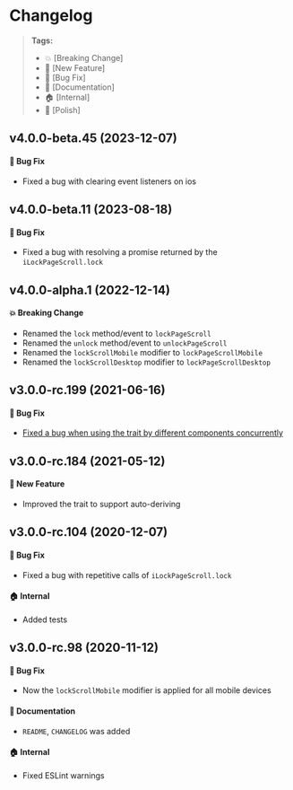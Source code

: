 Changelog
=========

> **Tags:**
> - :boom:       [Breaking Change]
> - :rocket:     [New Feature]
> - :bug:        [Bug Fix]
> - :memo:       [Documentation]
> - :house:      [Internal]
> - :nail_care:  [Polish]

## v4.0.0-beta.45 (2023-12-07)

#### :bug: Bug Fix

* Fixed a bug with clearing event listeners on ios

## v4.0.0-beta.11 (2023-08-18)

#### :bug: Bug Fix

* Fixed a bug with resolving a promise returned by the `iLockPageScroll.lock`

## v4.0.0-alpha.1 (2022-12-14)

#### :boom: Breaking Change

* Renamed the `lock` method/event to `lockPageScroll`
* Renamed the `unlock` method/event to `unlockPageScroll`
* Renamed the `lockScrollMobile` modifier to `lockPageScrollMobile`
* Renamed the `lockScrollDesktop` modifier to `lockPageScrollDesktop`

## v3.0.0-rc.199 (2021-06-16)

#### :bug: Bug Fix

* [Fixed a bug when using the trait by different components concurrently](https://github.com/V4Fire/Client/issues/549)

## v3.0.0-rc.184 (2021-05-12)

#### :rocket: New Feature

* Improved the trait to support auto-deriving

## v3.0.0-rc.104 (2020-12-07)

#### :bug: Bug Fix

* Fixed a bug with repetitive calls of `iLockPageScroll.lock`

#### :house: Internal

* Added tests

## v3.0.0-rc.98 (2020-11-12)

#### :bug: Bug Fix

* Now the `lockScrollMobile` modifier is applied for all mobile devices

#### :memo: Documentation

* `README`, `CHANGELOG` was added

#### :house: Internal

* Fixed ESLint warnings
